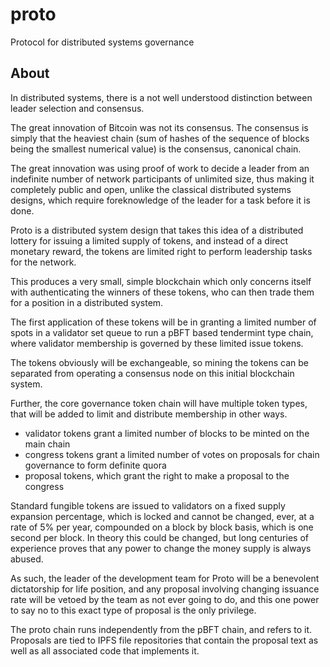 # proto
Protocol for distributed systems governance

## About

In distributed systems, there is a not well understood distinction between leader selection and consensus. 

The great innovation of Bitcoin was not its consensus. The consensus is simply that the heaviest chain (sum of hashes of the sequence of blocks being the smallest numerical value) is the consensus, canonical chain. 

The great innovation was using proof of work to decide a leader from an indefinite number of network participants of unlimited size, thus making it completely public and open, unlike the classical distributed systems designs, which require foreknowledge of the leader for a task before it is done.

Proto is a distributed system design that takes this idea of a distributed lottery for issuing a limited supply of tokens, and instead of a direct monetary reward, the tokens are limited right to perform leadership tasks for the network.

This produces a very small, simple blockchain which only concerns itself with authenticating the winners of these tokens, who can then trade them for a position in a distributed system.

The first application of these tokens will be in granting a limited number of spots in a validator set queue to run a pBFT based tendermint type chain, where validator membership is governed by these limited issue tokens. 

The tokens obviously will be exchangeable, so mining the tokens can be separated from operating a consensus node on this initial blockchain system.

Further, the core governance token chain will have multiple token types, that will be added to limit and distribute membership in other ways. 

- validator tokens grant a limited number of blocks to be minted on the main chain
- congress tokens grant a limited number of votes on proposals for chain governance to form definite quora
- proposal tokens, which grant the right to make a proposal to the congress

Standard fungible tokens are issued to validators on a fixed supply expansion percentage, which is locked and cannot be changed, ever, at a rate of 5% per year, compounded on a block by block basis, which is one second per block. In theory this could be changed, but long centuries of experience proves that any power to change the money supply is always abused. 

As such, the leader of the development team for Proto will be a benevolent dictatorship for life position, and any proposal involving changing issuance rate will be vetoed by the team as not ever going to do, and this one power to say no to this exact type of proposal is the only privilege.

The proto chain runs independently from the pBFT chain, and refers to it. Proposals are tied to IPFS file repositories that contain the proposal text as well as all associated code that implements it.
